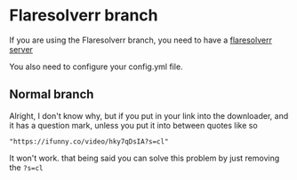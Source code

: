 # Flaresolverr branch

If you are using the Flaresolverr branch, you need to have a [flaresolverr server](https://github.com/KalebSchmidlkofer/FlareSolverr)

You also need to configure your config.yml file.
## Normal branch 

Alright, I don't know why, but if you put in your link into the downloader, and it has a question mark, unless you put it into between quotes like so

```"https://ifunny.co/video/hky7qDsIA?s=cl"```

It won't work. that being said you can solve this problem by just removing the `?s=cl`